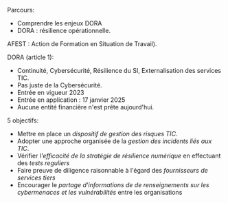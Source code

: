 Parcours:
* Comprendre les enjeux DORA
* DORA : résilience opérationnelle.

AFEST : Action de Formation en Situation de Travail).

DORA (article 1):
* Continuité, Cybersécurité, Résilience du SI, Externalisation des services TIC.
* Pas juste de la Cybersécurité.
* Entrée en vigueur 2023
* Entrée en application : 17 janvier 2025
* Aucune entité financière n'est prête aujourd'hui.

5 objectifs:
* Mettre en place un *dispositif de gestion des risques TIC*.
* Adopter une approche organisée de la *gestion des incidents liés aux TIC*.
* Vérifier *l'efficacité de la stratégie de résilience numérique* en effectuant des *tests reguliers*
* Faire preuve de diligence raisonnable à l'égard des *fournisseurs de services tiers*
* Encourager le *partage d'informations de de renseignements sur les cybermenaces et les vulnérabilités* entre les organisations

